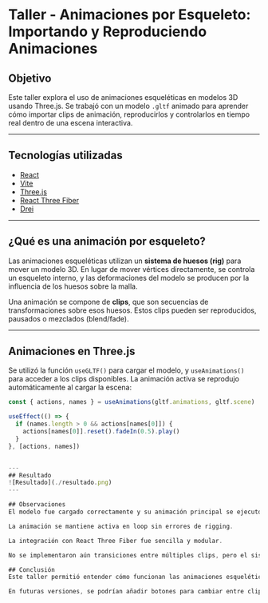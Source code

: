 # Taller - Animaciones por Esqueleto: Importando y Reproduciendo Animaciones

## Objetivo

Este taller explora el uso de animaciones esqueléticas en modelos 3D usando Three.js. Se trabajó con un modelo `.gltf` animado para aprender cómo importar clips de animación, reproducirlos y controlarlos en tiempo real dentro de una escena interactiva.

---

## Tecnologías utilizadas

- [React](https://reactjs.org/)
- [Vite](https://vitejs.dev/)
- [Three.js](https://threejs.org/)
- [React Three Fiber](https://docs.pmnd.rs/react-three-fiber)
- [Drei](https://github.com/pmndrs/drei)

---

## ¿Qué es una animación por esqueleto?

Las animaciones esqueléticas utilizan un **sistema de huesos (rig)** para mover un modelo 3D. En lugar de mover vértices directamente, se controla un esqueleto interno, y las deformaciones del modelo se producen por la influencia de los huesos sobre la malla.

Una animación se compone de **clips**, que son secuencias de transformaciones sobre esos huesos. Estos clips pueden ser reproducidos, pausados o mezclados (blend/fade).

---

## Animaciones en Three.js

Se utilizó la función `useGLTF()` para cargar el modelo, y `useAnimations()` para acceder a los clips disponibles. La animación activa se reprodujo automáticamente al cargar la escena:

```jsx
const { actions, names } = useAnimations(gltf.animations, gltf.scene)

useEffect(() => {
  if (names.length > 0 && actions[names[0]]) {
    actions[names[0]].reset().fadeIn(0.5).play()
  }
}, [actions, names])


---
## Resultado
![Resultado](./resultado.png)
---

## Observaciones
El modelo fue cargado correctamente y su animación principal se ejecutó de forma fluida.

La animación se mantiene activa en loop sin errores de rigging.

La integración con React Three Fiber fue sencilla y modular.

No se implementaron aún transiciones entre múltiples clips, pero el sistema está listo para hacerlo.

## Conclusión
Este taller permitió entender cómo funcionan las animaciones esqueléticas en Three.js, cómo se organizan los clips de animación y cómo se reproducen en un entorno interactivo. Fue especialmente útil aprender la diferencia entre manipular directamente un objeto y trabajar con un sistema jerárquico de huesos.

En futuras versiones, se podrían añadir botones para cambiar entre clips, o sincronizar eventos con las animaciones (como mostrar texto al caminar o rugir).
